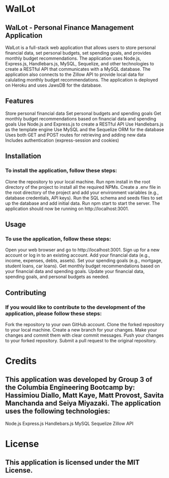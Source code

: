# WalLot
## WalLot - Personal Finance Management Application
WalLot is a full-stack web application that allows users to store personal financial data, set personal budgets, set spending goals, and provides monthly budget recommendations. The application uses Node.js, Express.js, Handlebars.js, MySQL, Sequelize, and other technologies to create a RESTful API that communicates with a MySQL database. The application also connects to the Zillow API to provide local data for calulating monthly budget recommendations. The application is deployed on Heroku and uses JawsDB for the database.

## Features
Store personal financial data
Set personal budgets and spending goals
Get monthly budget recommendations based on financial data and spending goals
Use Node.js and Express.js to create a RESTful API
Use Handlebars.js as the template engine
Use MySQL and the Sequelize ORM for the database
Uses both GET and POST routes for retrieving and adding new data
Includes authentication (express-session and cookies)

## Installation

### To install the application, follow these steps:

Clone the repository to your local machine.
Run npm install in the root directory of the project to install all the required NPMs.
Create a .env file in the root directory of the project and add your environment variables (e.g., database credentials, API keys).
Run the SQL schema and seeds files to set up the database and add initial data.
Run npm start to start the server. The application should now be running on http://localhost:3001.

## Usage
### To use the application, follow these steps:

Open your web browser and go to http://localhost:3001.
Sign up for a new account or log in to an existing account.
Add your financial data (e.g., income, expenses, debts, assets).
Set your spending goals (e.g., mortgage, student loans, car loans).
Get monthly budget recommendations based on your financial data and spending goals.
Update your financial data, spending goals, and personal budgets as needed.

## Contributing
### If you would like to contribute to the development of the application, please follow these steps:

Fork the repository to your own GitHub account.
Clone the forked repository to your local machine.
Create a new branch for your changes.
Make your changes and commit them with clear commit messages.
Push your changes to your forked repository.
Submit a pull request to the original repository.

# Credits
## This application was developed by Group 3 of the Columbia Engineering Bootcamp by: Hassimiou Diallo, Matt Kaye, Matt Provost, Savita Manchanda and Seiya Miyazaki. The application uses the following technologies:

Node.js
Express.js
Handlebars.js
MySQL
Sequelize
Zillow API

# License
## This application is licensed under the MIT License.




